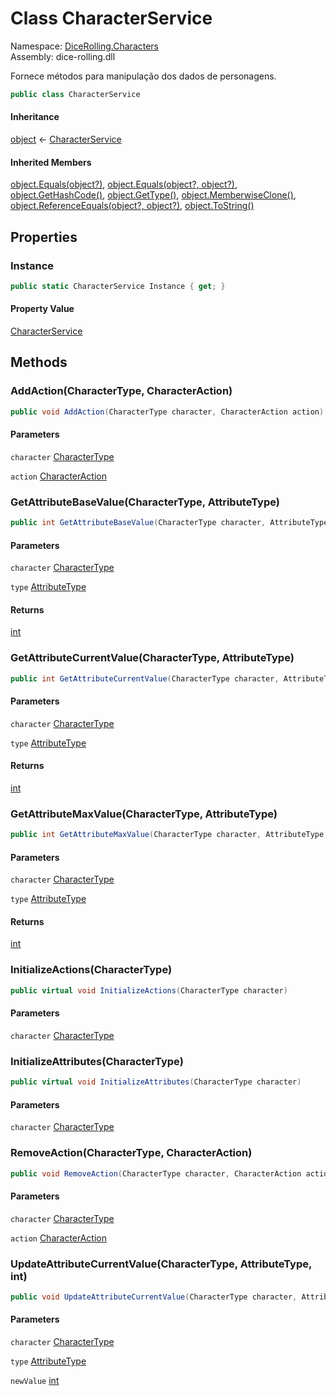 # <a id="DiceRolling_Characters_CharacterService"></a> Class CharacterService

Namespace: [DiceRolling.Characters](DiceRolling.Characters.md)  
Assembly: dice\-rolling.dll  

Fornece métodos para manipulação dos dados de personagens.

```csharp
public class CharacterService
```

#### Inheritance

[object](https://learn.microsoft.com/dotnet/api/system.object) ← 
[CharacterService](DiceRolling.Characters.CharacterService.md)

#### Inherited Members

[object.Equals\(object?\)](https://learn.microsoft.com/dotnet/api/system.object.equals\#system\-object\-equals\(system\-object\)), 
[object.Equals\(object?, object?\)](https://learn.microsoft.com/dotnet/api/system.object.equals\#system\-object\-equals\(system\-object\-system\-object\)), 
[object.GetHashCode\(\)](https://learn.microsoft.com/dotnet/api/system.object.gethashcode), 
[object.GetType\(\)](https://learn.microsoft.com/dotnet/api/system.object.gettype), 
[object.MemberwiseClone\(\)](https://learn.microsoft.com/dotnet/api/system.object.memberwiseclone), 
[object.ReferenceEquals\(object?, object?\)](https://learn.microsoft.com/dotnet/api/system.object.referenceequals), 
[object.ToString\(\)](https://learn.microsoft.com/dotnet/api/system.object.tostring)

## Properties

### <a id="DiceRolling_Characters_CharacterService_Instance"></a> Instance

```csharp
public static CharacterService Instance { get; }
```

#### Property Value

 [CharacterService](DiceRolling.Characters.CharacterService.md)

## Methods

### <a id="DiceRolling_Characters_CharacterService_AddAction_DiceRolling_Characters_CharacterType_DiceRolling_Characters_CharacterAction_"></a> AddAction\(CharacterType, CharacterAction\)

```csharp
public void AddAction(CharacterType character, CharacterAction action)
```

#### Parameters

`character` [CharacterType](DiceRolling.Characters.CharacterType.md)

`action` [CharacterAction](DiceRolling.Characters.CharacterAction.md)

### <a id="DiceRolling_Characters_CharacterService_GetAttributeBaseValue_DiceRolling_Characters_CharacterType_DiceRolling_Attributes_AttributeType_"></a> GetAttributeBaseValue\(CharacterType, AttributeType\)

```csharp
public int GetAttributeBaseValue(CharacterType character, AttributeType type)
```

#### Parameters

`character` [CharacterType](DiceRolling.Characters.CharacterType.md)

`type` [AttributeType](DiceRolling.Attributes.AttributeType.md)

#### Returns

 [int](https://learn.microsoft.com/dotnet/api/system.int32)

### <a id="DiceRolling_Characters_CharacterService_GetAttributeCurrentValue_DiceRolling_Characters_CharacterType_DiceRolling_Attributes_AttributeType_"></a> GetAttributeCurrentValue\(CharacterType, AttributeType\)

```csharp
public int GetAttributeCurrentValue(CharacterType character, AttributeType type)
```

#### Parameters

`character` [CharacterType](DiceRolling.Characters.CharacterType.md)

`type` [AttributeType](DiceRolling.Attributes.AttributeType.md)

#### Returns

 [int](https://learn.microsoft.com/dotnet/api/system.int32)

### <a id="DiceRolling_Characters_CharacterService_GetAttributeMaxValue_DiceRolling_Characters_CharacterType_DiceRolling_Attributes_AttributeType_"></a> GetAttributeMaxValue\(CharacterType, AttributeType\)

```csharp
public int GetAttributeMaxValue(CharacterType character, AttributeType type)
```

#### Parameters

`character` [CharacterType](DiceRolling.Characters.CharacterType.md)

`type` [AttributeType](DiceRolling.Attributes.AttributeType.md)

#### Returns

 [int](https://learn.microsoft.com/dotnet/api/system.int32)

### <a id="DiceRolling_Characters_CharacterService_InitializeActions_DiceRolling_Characters_CharacterType_"></a> InitializeActions\(CharacterType\)

```csharp
public virtual void InitializeActions(CharacterType character)
```

#### Parameters

`character` [CharacterType](DiceRolling.Characters.CharacterType.md)

### <a id="DiceRolling_Characters_CharacterService_InitializeAttributes_DiceRolling_Characters_CharacterType_"></a> InitializeAttributes\(CharacterType\)

```csharp
public virtual void InitializeAttributes(CharacterType character)
```

#### Parameters

`character` [CharacterType](DiceRolling.Characters.CharacterType.md)

### <a id="DiceRolling_Characters_CharacterService_RemoveAction_DiceRolling_Characters_CharacterType_DiceRolling_Characters_CharacterAction_"></a> RemoveAction\(CharacterType, CharacterAction\)

```csharp
public void RemoveAction(CharacterType character, CharacterAction action)
```

#### Parameters

`character` [CharacterType](DiceRolling.Characters.CharacterType.md)

`action` [CharacterAction](DiceRolling.Characters.CharacterAction.md)

### <a id="DiceRolling_Characters_CharacterService_UpdateAttributeCurrentValue_DiceRolling_Characters_CharacterType_DiceRolling_Attributes_AttributeType_System_Int32_"></a> UpdateAttributeCurrentValue\(CharacterType, AttributeType, int\)

```csharp
public void UpdateAttributeCurrentValue(CharacterType character, AttributeType type, int newValue)
```

#### Parameters

`character` [CharacterType](DiceRolling.Characters.CharacterType.md)

`type` [AttributeType](DiceRolling.Attributes.AttributeType.md)

`newValue` [int](https://learn.microsoft.com/dotnet/api/system.int32)

